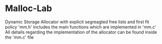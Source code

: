 # Malloc-Lab
Dynamic Storage Allocator with explicit segreagted free lists and first fit policy
'mm.h' includes the main functions which are implemented in 'mm.c'
All details regarding the implementation of the allocator can be found inside the 'mm.c' file
